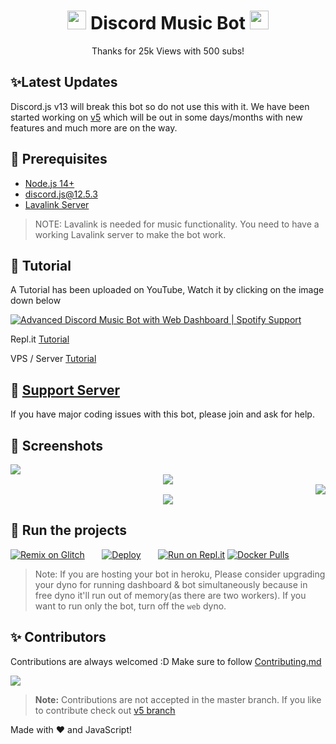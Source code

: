 <h1 align="center"><img src="./assets/logo.gif" width="30px"> Discord Music Bot <img src="./assets/logo.gif" width="30px"></h1>
<p align="center">Thanks for 25k Views with 500 subs!</p>

## ✨Latest Updates

Discord.js v13 will break this bot so do not use this with it. We have been started working on [v5](https://github.com/SudhanPlayz/Discord-MusicBot/tree/v5) which will be out in some days/months with new features and much more are on the way.

## 🚧 Prerequisites

- [Node.js 14+](https://nodejs.org/en/download/)
- [discord.js@12.5.3](https://www.npmjs.com/package/discord.js/v/12.5.3)
- [Lavalink Server](https://darrennathanael.com/post/how-to-lavalink/?utm_source=github-sudhanplayz&utm_medium=readme&utm_campaign=sudhanplayz&utm_content=lavalink-prerequisites)

> NOTE: Lavalink is needed for music functionality. You need to have a working Lavalink server to make the bot work.

## 📝 Tutorial

A Tutorial has been uploaded on YouTube, Watch it by clicking on the image down below

[![Advanced Discord Music Bot with Web Dashboard | Spotify Support](https://img.youtube.com/vi/p4lP96Tiv9s/maxresdefault.jpg)](https://www.youtube.com/watch?v=p4lP96Tiv9s)

Repl.it [Tutorial](https://github.com/SudhanPlayz/Discord-MusicBot/wiki/Installation-on-Repl-it)

VPS / Server [Tutorial](https://github.com/SudhanPlayz/Discord-MusicBot/wiki/Installation-on-a-Linux-server)

## 📝 [Support Server](https://discord.gg/sbySMS7m3v)

If you have major coding issues with this bot, please join and ask for help.

## 📸 Screenshots

<div align="left"><img src="/assets/Screenshot_1.png"></div><div align="center"><img src="/assets/Screenshot_2.png"></div><div align="right"><img src="/assets/Screenshot_3.png"></div>

<div align="center"><img src="/assets/feature.png"></div>

## 💨 Run the projects

[![Remix on Glitch](https://cdn.glitch.com/2703baf2-b643-4da7-ab91-7ee2a2d00b5b%2Fremix-button.svg)](https://glitch.com/edit/#!/import/github/SudhanPlayz/Discord-MusicBot)&nbsp;&nbsp;&nbsp;&nbsp;&nbsp;&nbsp;
[![Deploy](https://www.herokucdn.com/deploy/button.svg)](https://heroku.com/deploy?template=https://github.com/itsraindi/Discord-MusicBot)&nbsp;&nbsp;&nbsp;&nbsp;&nbsp;&nbsp;
[![Run on Repl.it](https://repl.it/badge/github/SudhanPlayz/Discord-MusicBot)](https://repl.it/github/SudhanPlayz/Discord-MusicBot)
[![Docker Pulls](https://img.shields.io/docker/pulls/darrenofficial/dmusicbot.svg)](https://hub.docker.com/r/darrenofficial/dmusicbot/)

> Note: If you are hosting your bot in heroku, Please consider upgrading your dyno for running dashboard & bot simultaneously because in free dyno it'll run out of memory(as there are two workers). If you want to run only the bot, turn off the `web` dyno.

## ✨ Contributors

Contributions are always welcomed :D Make sure to follow [Contributing.md](/CONTRIBUTING.md)

<a href="https://github.com/SudhanPlayz/Discord-MusicBot/graphs/contributors">
  <img src="https://contributors-img.web.app/image?repo=SudhanPlayz/Discord-MusicBot" />
</a>

> **Note:** Contributions are not accepted in the master branch. If you like to contribute check out [v5 branch](https://github.com/SudhanPlayz/Discord-MusicBot/tree/v5)

Made with :heart: and JavaScript!
